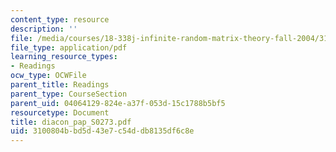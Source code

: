 ```yaml
---
content_type: resource
description: ''
file: /media/courses/18-338j-infinite-random-matrix-theory-fall-2004/3100804bbd5d43e7c54ddb8135df6c8e_diacon_pap_S0273.pdf
file_type: application/pdf
learning_resource_types:
- Readings
ocw_type: OCWFile
parent_title: Readings
parent_type: CourseSection
parent_uid: 04064129-824e-a37f-053d-15c1788b5bf5
resourcetype: Document
title: diacon_pap_S0273.pdf
uid: 3100804b-bd5d-43e7-c54d-db8135df6c8e
---
```

